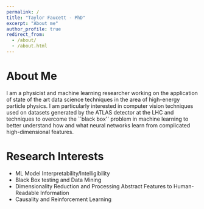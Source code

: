 ```yaml
---
permalink: /
title: "Taylor Faucett - PhD"
excerpt: "About me"
author_profile: true
redirect_from: 
  - /about/
  - /about.html
---
```




About Me
======
I am a physicist and machine learning researcher working on the application of state of the art data science techniques in the area of high-energy particle physics. I am particularly interested in computer vision techniques used on datasets generated by the ATLAS detector at the LHC and techniques to overcome the ``black box'' problem in machine learning to better understand how and what neural networks learn from complicated high-dimensional features. 

Research Interests
======
- ML Model Interpretability/Intelligibility
- Black Box testing and Data Mining
- Dimensionality Reduction and Processing Abstract Features to Human-Readable Information
- Causality and Reinforcement Learning

<!-- I was a graduate student working with [Daniel Whiteson](https://www.physics.uci.edu/people/daniel-o-whiteson) at the University of California at Irvine from 2015-2021. I am now actively searching for new opportunities in industry -->